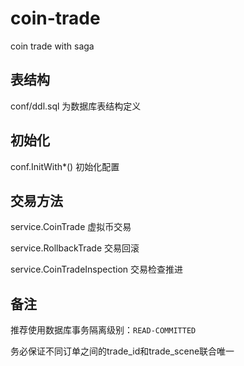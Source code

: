 # coin-trade

coin trade with saga

## 表结构

conf/ddl.sql 为数据库表结构定义

## 初始化

conf.InitWith*() 初始化配置

## 交易方法

service.CoinTrade 虚拟币交易

service.RollbackTrade 交易回滚

service.CoinTradeInspection 交易检查推进

## 备注

推荐使用数据库事务隔离级别：`READ-COMMITTED`

务必保证不同订单之间的trade_id和trade_scene联合唯一
